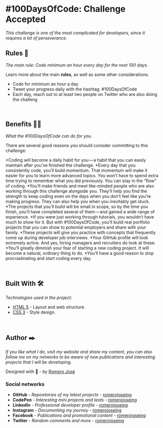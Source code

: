 # #100DaysOfCode: Challenge Accepted

_This challenge is one of the most complicated for developers, since it requires a lot of perseverance._

## Rules 📐

_The main rule: Code minimum an hour every day for the next 100 days._

Learn more about the main **rules**, as well as some other considerations.

* Code for minimum an hour a day
* Tweet your progress daily with the hashtag: #100DaysOfCode
* Each day, reach out to at least two people on Twitter who are also doing the challeng

<br>

## Benefits 🐱‍🏍

_What the #100DaysOfCode can do for you._

There are several good reasons you should consider committing to this challenge:

*Coding will become a daily habit for you — a habit that you can easily maintain after you’ve finished the challenge.
*Every day that you consistently code, you’ll build momentum. That momentum will make it easier for you to learn more advanced topics. You won’t have to spend extra time trying to remember what you did previously. You can stay in the “flow” of coding.
*You’ll make friends and meet like-minded people who are also working through this challenge alongside you. They’ll help you find the strength to keep coding even on the days when you don’t feel like you’re making progress. They can also help you when you inevitably get stuck.
*The projects that you’ll build will be small in scope, so by the time you finish, you’ll have completed several of them — and gained a wide range of experience.
*If you were just working through tutorials, you wouldn’t have much to show for it. But with #100DaysOfCode, you’ll build real portfolio projects that you can show to potential employers and share with your family.
*These projects will give you practice with concepts that frequently come up during developer job interviews.
*Your GitHub profile will look extremely active. And yes, hiring managers and recruiters do look at these.
*You’ll greatly diminish your fear of starting a new coding project. It will become a natural, ordinary thing to do.
*You’ll have a good reason to stop procrastinating and start coding every day.

<br>

## Built With 🛠️

_Technologies used in the project:_

* [HTML 5](https://es.wikipedia.org/wiki/HTML) - Layout and web structure.
* [CSS 3](https://es.wikipedia.org/wiki/Hoja_de_estilos_en_cascada) - Style design.

<br>

## Author ✒️

_If you like what I do, visit my website and share my content, you can also follow me on my networks to be aware of new publications and interesting projects that I will be developing._

Designed with 💖 - by [Romero José](https://romerojose.com/)

### Social networks

* **GitHub** - *Repositories of my latest projects* - [romerojoseing](https://github.com/romerojoseing)
* **CodePen** - *Interesting mini projects and tests* - [romerojoseing](https://codepen.io/romerojoseing)
* **LinkedIn** - *Professional developer profile* - [romerojoseing](https://www.linkedin.com/in/romerojoseing/)
* **Instagram** - *Documenting my journey* - [romerojoseing](https://www.instagram.com/romerojoseing/)
* **Facebook** - *Publications and promotional content* - [romerojoseing](https://www.facebook.com/romerojoseing)
* **Twitter** - *Random comments and more* - [romerojoseing](https://twitter.com/romerojoseing)